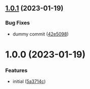 ## [1.0.1](https://github.com/informatievlaanderen/basisregisters-docker-utilities/compare/v1.0.0...v1.0.1) (2023-01-19)


### Bug Fixes

* dummy commit ([42e5098](https://github.com/informatievlaanderen/basisregisters-docker-utilities/commit/42e5098d1d4d6c690379e340ddb4ed0b06ac3624))

# 1.0.0 (2023-01-19)


### Features

* initial ([5a3714c](https://github.com/informatievlaanderen/basisregisters-docker-utilities/commit/5a3714c67717e4b563c5ec98d4ac2356159b1091))
